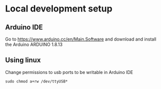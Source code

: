 # Local development setup

## Arduino IDE

Go to https://www.arduino.cc/en/Main.Software
and download and install the Arduino ARDUINO 1.8.13

## Using linux

Change permissions to usb ports to be writable in Arduino IDE

`sudo chmod a+rw /dev/ttyUSB*`
